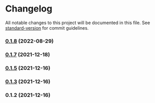 # Changelog

All notable changes to this project will be documented in this file. See [standard-version](https://github.com/conventional-changelog/standard-version) for commit guidelines.

### [0.1.8](https://github.com/anmi/nicely-typed-routes/compare/v0.1.6...v0.1.8) (2022-08-29)

### [0.1.7](https://github.com/anmi/nicely-typed-routes/compare/v0.1.4...v0.1.7) (2021-12-18)

### [0.1.5](https://github.com/anmi/nicely-typed-routes/compare/v0.1.3...v0.1.5) (2021-12-16)

### [0.1.3](https://github.com/anmi/nicely-typed-routes/compare/v0.1.1...v0.1.3) (2021-12-16)

### 0.1.2 (2021-12-16)
